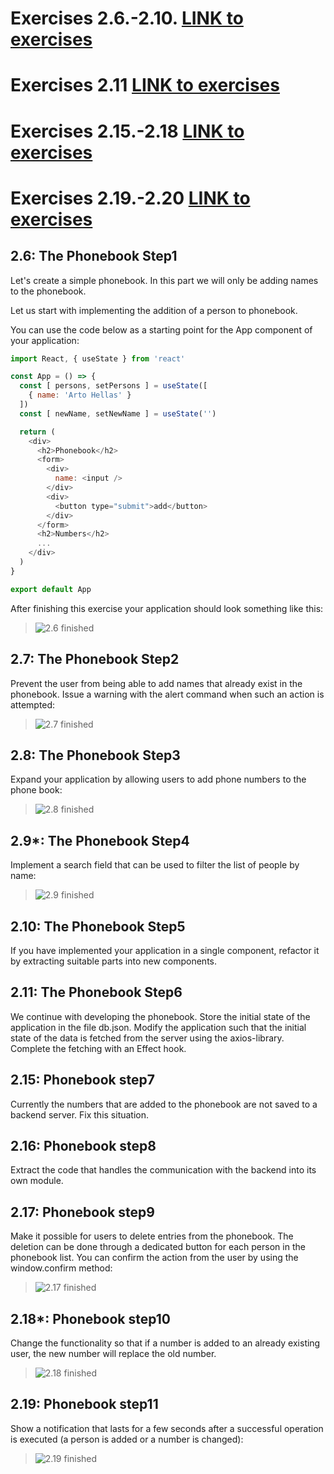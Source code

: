# Exercises 2.6.-2.10. [LINK to exercises](https://fullstackopen.com/en/part2/forms#exercises-2-6-2-10)

# Exercises 2.11 [LINK to exercises](https://fullstackopen.com/en/part2/getting_data_from_server#exercises-2-11-2-14)

# Exercises 2.15.-2.18 [LINK to exercises](https://fullstackopen.com/en/part2/altering_data_in_server#exercises-2-15-2-18)

# Exercises 2.19.-2.20 [LINK to exercises](https://fullstackopen.com/en/part2/adding_styles_to_react_app#exercises-2-19-2-20)


## 2.6: The Phonebook Step1
Let's create a simple phonebook. In this part we will only be adding names to the phonebook.

Let us start with implementing the addition of a person to phonebook.

You can use the code below as a starting point for the App component of your application:

```javascript
import React, { useState } from 'react'

const App = () => {
  const [ persons, setPersons ] = useState([
    { name: 'Arto Hellas' }
  ]) 
  const [ newName, setNewName ] = useState('')

  return (
    <div>
      <h2>Phonebook</h2>
      <form>
        <div>
          name: <input />
        </div>
        <div>
          <button type="submit">add</button>
        </div>
      </form>
      <h2>Numbers</h2>
      ...
    </div>
  )
}

export default App
```
After finishing this exercise your application should look something like this:

> ![2.6 finished](https://fullstackopen.com/static/501199c4a6d7a5702a7bdf31998d5a1d/14be6/10e.png)


## 2.7: The Phonebook Step2
Prevent the user from being able to add names that already exist in the phonebook. 
Issue a warning with the alert command when such an action is attempted:

> ![2.7 finished](https://fullstackopen.com/static/d5be58590c1460090cb1c87adf201886/14be6/11e.png)

## 2.8: The Phonebook Step3
Expand your application by allowing users to add phone numbers to the phone book:

> ![2.8 finished](https://fullstackopen.com/static/3068a34af61692773a06d60ee93638a9/14be6/12e.png)

## 2.9*: The Phonebook Step4
Implement a search field that can be used to filter the list of people by name:

> ![2.9 finished](https://fullstackopen.com/static/4b5897029d4c9e2eb61631ca4c1a4f24/14be6/13e.png)

## 2.10: The Phonebook Step5
If you have implemented your application in a single component, refactor it by extracting suitable parts into new components. 

## 2.11: The Phonebook Step6
We continue with developing the phonebook. Store the initial state of the application in the file db.json.
Modify the application such that the initial state of the data is fetched from the server using the axios-library. Complete the fetching with an Effect hook.

## 2.15: Phonebook step7
Currently the numbers that are added to the phonebook are not saved to a backend server. Fix this situation.

## 2.16: Phonebook step8
Extract the code that handles the communication with the backend into its own module.

## 2.17: Phonebook step9
Make it possible for users to delete entries from the phonebook. The deletion can be done through a dedicated button for each person in the phonebook list. You can confirm the action from the user by using the window.confirm method:

> ![2.17 finished](https://fullstackopen.com/static/591ebc9e0e2dc651c0d2877efd763a59/14be6/24e.png)

## 2.18*: Phonebook step10
Change the functionality so that if a number is added to an already existing user, the new number will replace the old number.

> ![2.18 finished](https://fullstackopen.com/static/7353398520426bd823cf92202767653f/14be6/16e.png)

## 2.19: Phonebook step11
Show a notification that lasts for a few seconds after a successful operation is executed (a person is added or a number is changed):

> ![2.19 finished](https://fullstackopen.com/static/da9af454f06489ca6e7453150beda738/14be6/27e.png)
